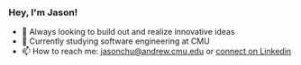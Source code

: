 ### Hey, I'm Jason!

- 🔭 Always looking to build out and realize innovative ideas
- 🌱 Currently studying software engineering at CMU
- 📫 How to reach me: jasonchu@andrew.cmu.edu or [connect on Linkedin](https://www.linkedin.com/in/usjchung/)

<!--
**Jaesunee/Jaesunee** is a ✨ _special_ ✨ repository because its `README.md` (this file) appears on your GitHub profile.

Here are some ideas to get you started:

- 🔭 I’m currently working on ...
- 🌱 I’m currently learning ...
- 👯 I’m looking to collaborate on ...
- 🤔 I’m looking for help with ...
- 💬 Ask me about ...
- 📫 How to reach me: ...
- 😄 Pronouns: ...
- ⚡ Fun fact: ...
-->
